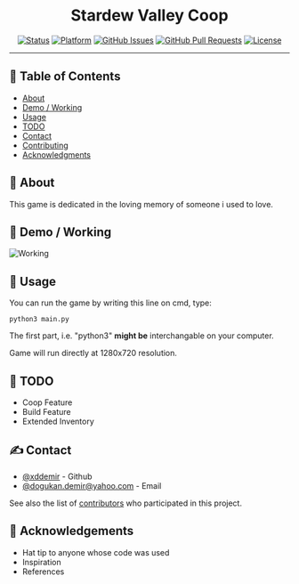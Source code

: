 <h1 align="center">Stardew Valley Coop</h3>

<div align="center">

[![Status](https://img.shields.io/badge/status-active-success.svg)]()
[![Platform](https://img.shields.io/badge/platform-reddit-orange.svg)](https://www.reddit.com/user/Wordbook_Bot)
[![GitHub Issues](https://img.shields.io/github/issues/kylelobo/The-Documentation-Compendium.svg)](https://github.com/kylelobo/The-Documentation-Compendium/issues)
[![GitHub Pull Requests](https://img.shields.io/github/issues-pr/kylelobo/The-Documentation-Compendium.svg)](https://github.com/kylelobo/The-Documentation-Compendium/pulls)
[![License](https://img.shields.io/badge/license-MIT-blue.svg)](/LICENSE)

</div>

---


## 📝 Table of Contents

- [About](#about)
- [Demo / Working](#demo)
- [Usage](#usage)
- [TODO](#TODO)
- [Contact](#Contact)
- [Contributing](../CONTRIBUTING.md)
- [Acknowledgments](#acknowledgement)

## 🧐 About <a name = "about"></a>

This game is dedicated in the loving memory of someone i used to love.

## 🎥 Demo / Working <a name = "demo"></a>

![Working](https://media.giphy.com/media/LpXo6zbLun33hyH8oY/giphy.gif)

## 🎈 Usage <a name = "usage"></a>

You can run the game by writing this line on cmd, type:

```
python3 main.py
```

The first part, i.e. "python3" **might be** interchangable on your computer.

Game will run directly at 1280x720 resolution.


## 🏁 TODO <a name = "TODO"></a>

- Coop Feature
- Build Feature
- Extended Inventory


## ✍️ Contact <a name = "Contact"></a>

- [@xddemir](https://github.com/xddemir) - Github
- [@dogukan.demir@yahoo.com](dogukan.demir@yahoo.com) - Email


See also the list of [contributors](https://github.com/xddemir/Stardew-Valley-Coop/contributors) who participated in this project.

## 🎉 Acknowledgements <a name = "acknowledgement"></a>

- Hat tip to anyone whose code was used
- Inspiration
- References
